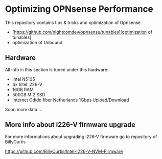 # Optimizing OPNsense Performance
This repository contains tips & tricks and optimization of Opnsense
- [https://github.com/nightcomdev/opnsense/tunables](optimization of tunables]
- optimization of Unbound


## Hardware
All info in this section is tuned under this hardware:
- Intel N5105
- 4x Intel i226-V
- 16GB RAM
- 500GB M.2 SSD
- Internet Odido fiber Netherlands 1Gbps Upload/Download

Soon more data....


## More info about i226-V firmware upgrade
For more informations about upgrading i226-V firmware go to repository of BillyCurtis

https://github.com/BillyCurtis/Intel-I226-V-NVM-Firmware
